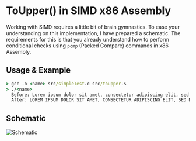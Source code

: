 # ToUpper() in SIMD x86 Assembly

Working with SIMD requires a little bit of brain gymnastics. To ease your understanding on this implementation, I have prepared a schematic. The requirements for this is that you already understand how to perform conditional checks using `pcmp` (Packed Compare) commands in x86 Assembly.

## Usage & Example
```cmd
> gcc -o <name> src/simpleTest.c src/toupper.S
> ./<name>
  Before: Lorem ipsum dolor sit amet, consectetur adipiscing elit, sed do eiusmod tempor incididunt ut labore et dolore magna aliqua.
  After: LOREM IPSUM DOLOR SIT AMET, CONSECTETUR ADIPISCING ELIT, SED DO EIUSMOD TEMPOR INCIDIDUNT UT LABORE ET DOLORE MAGNA ALIQUA.
```
## Schematic 
![Schematic](https://github.com/bentoBAUX/toupper_simd/blob/master/Schematic.png)
